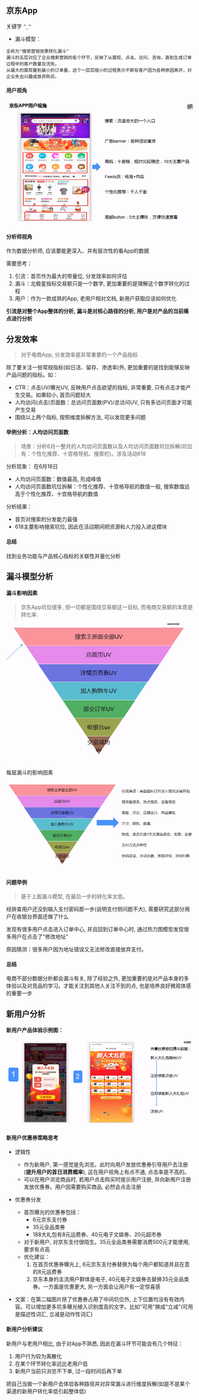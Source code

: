 ## 京东App

关键字 `^_^`

- 漏斗模型：
```
全称为"搜索营销效果转化漏斗"
漏斗的五层对应了企业搜索营销的各个环节，反映了从展现、点击、访问、咨询，直到生成订单过程中的客户数量及流失。
从最大的展现量到最小的订单量，这个一层层缩小的过程表示不断有客户因为各种原因离开，对企业失去兴趣或放弃购买。
```


#### 用户视角

![image](https://raw.githubusercontent.com/bdkwl/big_data_note/master/%E6%8B%93%E5%B1%95%E5%AE%8F%E8%A7%82%E8%A7%86%E9%87%8E/%E4%BA%AC%E4%B8%9Capp%E7%94%A8%E6%88%B7%E8%A7%86%E8%A7%92.png)

#### 分析师视角

作为数据分析师, 应该要能更深入、并有层次性的看App的数据

需要思考：
1. 引流：首页作为最大的带量位, 分发效率如何评估
2. 漏斗：北极星指标交易额只是一个数字, 更加重要的是理解这个数字转化的过程
3. 用户：作为一款成熟的App, 老用户相对文档, 新用户获取应该如何优化

**引流是对整个App整体的分析, 漏斗是对核心路径的分析, 用户是对产品的当前痛点进行分析**


## 分发效率
> 对于电商App, 分发效率是非常重要的一个产品指标

除了要关注一些常规指标(如日活、留存、渗透率)外, 更加重要的是找到能够反映产品问题的指标。如：
- CTR：点击UV/曝光UV, 反映用户点击欲望的指标, 非常重要, 只有点击才能产生交易。如果较小, 首页问题较大
- 人均访问(点击)页面数：总访问页面数(PV)/总访问UV, 只有多访问页面才可能产生交易
- 围绕以上两个指标, 按照维度拆解方法, 可以发现更多问题


#### 举例分析：人均访问页面数
> 场景：分析6月一整月的人均访问页面数以及人均访问页面数坑位拆解(坑位有：个性化推荐、十宫格导航、搜索栏)。涉及活动618

分析现象：
在6月18日
- 人均访问页面数：数值最高, 形成峰值
- 人均访问页面数坑位拆解：个性化推荐、十宫格导航的数值一般, 搜索数值远高于个性化推荐、十宫格导航的数值

分析结果：
- 首页对搜索的分发能力最强
- 618主要影响搜索坑位, 因此在活动期间把资源和人力投入进这模块

#### 总结
找到业务功能与产品核心指标的关联性并量化分析


## 漏斗模型分析

#### 漏斗影响因素
> 京东App坑位很多, 但一切都是围绕交易额这一目标, 而电商交易额的本质是转化率.

![image](https://raw.githubusercontent.com/bdkwl/big_data_note/master/%E6%8B%93%E5%B1%95%E5%AE%8F%E8%A7%82%E8%A7%86%E9%87%8E/%E4%BA%AC%E4%B8%9Capp%E6%BC%8F%E6%96%97.png)

每层漏斗的影响因素

![image](https://raw.githubusercontent.com/bdkwl/big_data_note/master/%E6%8B%93%E5%B1%95%E5%AE%8F%E8%A7%82%E8%A7%86%E9%87%8E/%E6%AF%8F%E5%B1%82%E6%BC%8F%E6%96%97%E5%BD%B1%E5%93%8D%E5%9B%A0%E7%B4%A0.png)


#### 问题举例
> 基于上面漏斗模型, 在最后一步的转化率太低。

经排查用户还没到输入支付密码那一步(说明支付侧问题不大), 需要研究这部分用户在收银台界面还做了什么

发现有很多用户点击进入订单中心, 并且回到订单中心时, 通过热力图模型发现很多用户在点击了"修改地址"

原因猜测：很多用户因为地址错误又无法修改直接放弃支付。

#### 总结
电商不部分数据分析都会漏斗有关, 除了经验之外, 更加重要的是对产品本身的多体验以及对竞品的学习。才能关注到其他人关注不到的点, 也是培养良好微观体感的重要一步

## 新用户分析

#### 新用户产品体验示例图：

![image](https://raw.githubusercontent.com/bdkwl/big_data_note/master/%E6%8B%93%E5%B1%95%E5%AE%8F%E8%A7%82%E8%A7%86%E9%87%8E/%E6%96%B0%E7%94%A8%E6%88%B7%E4%BA%A7%E5%93%81%E4%BD%93%E9%AA%8C.png)


#### 新用户优惠券策略思考

- 逻辑性
    - 作为新用户, 第一感觉是先浏览。此时向用户发放优惠券引导用户去注册(**提升用户的首日消费概率**), 这在用户视角上有点不通, 点击率是不高的。
    - 可以在用户浏览商品时, 若用户点击购买时提示用户注册, 并向新用户注册发放优惠券。用户因需要购买商品, 必然会点击注册

- 优惠券分发
    - 首页曝光的优惠券包括：
        - 6元京东支付券
        - 35元全品类券
        - 188大礼包有8元运费券、40元电子文娱券、20元超市券
    - 对于新用户, 对京东支付很陌生。35元全品类券需要消费500元才能使用, 要求有点高
    - 优化建议：
        1. 在首页优惠券曝光上, 6元京东支付券替换为每个用户都知道并且在意的8元运费券
        2. 京东本身的主流用户群体是电子, 40元电子文娱券去替换35元全品类券。一方面是优惠更大, 另一方面会让用户有一定惊喜感

- 文案：在第二幅图片除了优惠券占用了中间坑位外, 上下位置均没有有效内容。可以增加更多坑多曝光植入识别度高的文字。比如"可用"换成"立减"(可用是描述性词汇, 立减是动作性词汇)

#### 新用户分析建议
新用户与老用户相比, 由于对App不熟悉, 因此在漏斗环节可能会有几个特征：

1. 用户行为较为离散化
2. 在某个环节转化率远比老用户低
3. 新用户当前只浏览不下单, 过一段时间后再下单

把自己当做一个新用户去体验各种路径并对异常漏斗进行维度拆解(如是不是某个渠道的新用户转化率低引起整体低)
